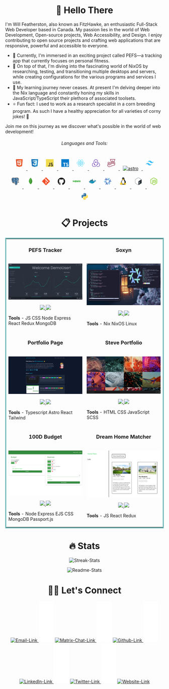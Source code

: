 <h1 align="center">👋 Hello There</h1>

I'm Will Featherston, also known as FitzHawke, an enthusiastic Full-Stack Web Developer based in Canada. My passion lies in the world of Web Development, Open-source projects, Web Accessibility, and Design. I enjoy contributing to open source projects and crafting web applications that are responsive, powerful and accessible to everyone.

- 🔨 Currently, I'm immersed in an exciting project called PEFS—a tracking app that currently focuses on personal fitness.
- 🔭 On top of that, I'm diving into the fascinating world of NixOS by researching, testing, and transitioning multiple desktops and servers, while creating configurations for the various programs and services I use.
- 🌱 My learning journey never ceases. At present I'm delving deeper into the Nix language and constantly honing my skills in JavaScript/TypeScript their plethora of associated toolsets.
- ⭐ Fun fact: I used to work as a research specialist in a corn breeding program. As such I have a healthy appreciation for all varieties of corny jokes! 🌽

Join me on this journey as we discover what's possible in the world of web development!

<h6 align="center">Languages and Tools:</h6>
<div align="center">
  <a href="https://html.spec.whatwg.org/" target="_blank" rel="noreferrer">
    <img
      style="margin: 10px"
      src="https://raw.githubusercontent.com/devicons/devicon/master/icons/html5/html5-original.svg"
      alt="HTML5"
      width="25"
      height="25"
    />
  </a>
  <a href="https://www.w3.org/TR/CSS/" target="_blank" rel="noreferrer">
    <img
      style="margin: 10px"
      src="https://raw.githubusercontent.com/devicons/devicon/master/icons/css3/css3-original.svg"
      alt="CSS3"
      width="25"
      height="25"
    />
  </a>
  <a
    href="https://www.ecma-international.org/publications-and-standards/standards/ecma-262/"
    target="_blank"
    rel="noreferrer"
  >
    <img
      style="margin: 10px"
      src="https://raw.githubusercontent.com/devicons/devicon/master/icons/javascript/javascript-original.svg"
      alt="javascript"
      width="25"
      height="25"
    />
  </a>
  <a href="https://www.typescriptlang.org/" target="_blank" rel="noreferrer">
    <img
      style="margin: 10px"
      src="https://raw.githubusercontent.com/devicons/devicon/master/icons/typescript/typescript-original.svg"
      alt="typescript"
      width="25"
      height="25"
    />
  </a>
  <a href="https://reactjs.org/" target="_blank" rel="noreferrer">
    <img
      style="margin: 10px"
      src="https://raw.githubusercontent.com/devicons/devicon/master/icons/react/react-original.svg"
      alt="react"
      width="25"
      height="25"
    />
  </a>
  <a href="https://redux.js.org/" target="_blank" rel="noreferrer">
    <img
      style="margin: 10px"
      src="https://raw.githubusercontent.com/devicons/devicon/master/icons/redux/redux-original.svg"
      alt="redux"
      width="25"
      height="25"
    />
  </a>
  <a href="https://www.jestjs.io/" target="_blank" rel="noreferrer">
    <img
      style="margin: 10px"
      src="https://raw.githubusercontent.com/devicons/devicon/master/icons/jest/jest-plain.svg"
      alt="jest"
      width="25"
      height="25"
    />
  </a>
  <a href="https://www.astro.build/" target="_blank" rel="noreferrer">
    <img
      style="margin: 10px"
      src="https://profilinator.rishav.dev/skills-assets/astro.svg"
      alt="astro"
      width="25"
      height="25"
    />
  </a>
  <a href="https://www.tailwindcss.com/" target="_blank" rel="noreferrer">
    <img
      style="margin: 10px"
      src="https://raw.githubusercontent.com/devicons/devicon/master/icons/tailwindcss/tailwindcss-plain.svg"
      alt="tailwindcss"
      width="25"
      height="25"
    />
  </a>
  <a href="https://www.postgresql.org/" target="_blank" rel="noreferrer">
    <img
      style="margin: 10px"
      src="https://raw.githubusercontent.com/devicons/devicon/master/icons/postgresql/postgresql-original.svg"
      alt="postgresql"
      width="25"
      height="25"
    />
  </a>
  <a href="https://www.mongodb.com/" target="_blank" rel="noreferrer">
    <img
      style="margin: 10px"
      src="https://raw.githubusercontent.com/devicons/devicon/master/icons/mongodb/mongodb-original.svg"
      alt="mongodb"
      width="25"
      height="25"
    />
  </a>
  <a href="https://git-scm.com/" target="_blank" rel="noreferrer">
    <img
      style="margin: 10px"
      src="https://raw.githubusercontent.com/devicons/devicon/master/icons/git/git-original.svg"
      alt="git"
      width="25"
      height="25"
    />
  </a>
  <a href="https://github.com/" target="_blank" rel="noreferrer">
    <img
      style="margin: 10px"
      src="https://raw.githubusercontent.com/devicons/devicon/master/icons/github/github-original.svg"
      alt="github"
      width="25"
      height="25"
    />
  </a>
  <a href="https://www.nginx.com" target="_blank" rel="noreferrer">
    <img
      style="margin: 10px"
      src="https://raw.githubusercontent.com/devicons/devicon/master/icons/nginx/nginx-original.svg"
      alt="nginx"
      width="25"
      height="25"
    />
  </a>
  <a href="https://www.docker.com/" target="_blank" rel="noreferrer">
    <img
      style="margin: 10px"
      src="https://raw.githubusercontent.com/devicons/devicon/master/icons/docker/docker-original.svg"
      alt="docker"
      width="25"
      height="25"
    />
  </a>
  <a href="https://nixos.org/" target="_blank" rel="noreferrer">
    <img
      style="margin: 10px"
      src="https://raw.githubusercontent.com/devicons/devicon/master/icons/nixos/nixos-original.svg"
      alt="nixos"
      width="25"
      height="25"
    />
  </a>
  <a href="https://www.linux.org/" target="_blank" rel="noreferrer">
    <img
      style="margin: 10px"
      src="https://raw.githubusercontent.com/devicons/devicon/master/icons/linux/linux-original.svg"
      alt="linux"
      width="25"
      height="25"
    />
  </a>
  <a href="https://www.gnu.org/software/bash/" target="_blank" rel="noreferrer">
    <img
      style="margin: 10px"
      src="https://raw.githubusercontent.com/devicons/devicon/master/icons/bash/bash-original.svg"
      alt="bash"
      width="25"
      height="25"
    />
  </a>
  <a href="https://nodejs.org/" target="_blank" rel="noreferrer">
    <img
      style="margin: 10px"
      src="https://raw.githubusercontent.com/devicons/devicon/master/icons/nodejs/nodejs-original.svg"
      alt="nodejs"
      width="25"
      height="25"
    />
  </a>
  <a href="https://www.python.org/" target="_blank" rel="noreferrer">
    <img
      style="margin: 10px"
      src="https://raw.githubusercontent.com/devicons/devicon/master/icons/python/python-original.svg"
      alt="python"
      width="25"
      height="25"
    />
  </a>
</div>

<h1 align="center">📋 Projects</h1>

<table bordercolor="#66b2b2">
  <tr>
    <td width="50%" valign="top">
      <h3 align="center">PEFS Tracker</h3>
      <br />
      <a target="_blank" href="https://github.com/FitzHawke/PEFS">
        <img src="./assets/images/pefs.png" width="100%" alt="PEFS Tracker" />
      </a>
      <br />
      <p align="center">
        <a href="https://github.com/FitzHawke/PEFS" target="_blank">
          <img
            src="https://img.shields.io/static/v1?label=|&message=REPO&color=23555f&style=plastic&logo=github&logo-color=white"
          />
        </a>
        <a href="https://pefs.cyclic.app/" target="_blank">
          <img
            src="https://img.shields.io/static/v1?label=|&message=WEBSITE&color=cdf998&style=plastic&logo=wordpress&logo-color=white"
          />
        </a>
      </p>
      <p><strong>Tools</strong> - JS CSS Node Express React Redux MongoDB</p>
    </td>
    <td width="50%" valign="top">
      <h3 align="center">Soxyn</h3>
      <br />
      <a target="_blank" href="https://github.com/FitzHawke/soxyn">
        <img src="./assets/images/soxyn.png" width="100%" alt="N/A" />
      </a>
      <br />
      <p align="center">
        <a href="https://github.com/FitzHawke/soxyn" target="_blank">
          <img
            src="https://img.shields.io/static/v1?label=|&message=REPO&color=23555f&style=plastic&logo=github&logo-color=white"
          />
        </a>
        <a href="https://github.com/FitzHawke/soxyn" target="_blank">
          <img
            src="https://img.shields.io/static/v1?label=|&message=WEBSITE&color=cdf998&style=plastic&logo=wordpress&logo-color=white"
          />
        </a>
      </p>
      <p><strong>Tools</strong> - Nix NixOS Linux</p>
    </td>
  </tr>

  <tr>
    <td width="50%" valign="top">
      <h3 align="center">Portfolio Page</h3>
      <br />
      <a target="_blank" href="https://github.com/FitzHawke/Portfolio">
        <img src="./assets/images/website.png" width="100%" alt="N/A" />
      </a>
      <br />
      <p align="center">
        <a href="https://github.com/FitzHawke/Portfolio" target="_blank">
          <img
            src="https://img.shields.io/static/v1?label=|&message=REPO&color=23555f&style=plastic&logo=github&logo-color=white"
          />
        </a>
        <a href="https://fitzhawke.com" target="_blank">
          <img
            src="https://img.shields.io/static/v1?label=|&message=WEBSITE&color=cdf998&style=plastic&logo=wordpress&logo-color=white"
          />
        </a>
      </p>
      <p><strong>Tools</strong> - Typescript Astro React Tailwind</p>
    </td>
    <td width="50%" valign="top">
      <h3 align="center">Steve Portfolio</h3>
      <br />
      <a target="_blank" href="https://github.com/FitzHawke/StevePortfolio">
        <img src="./assets/images/steve.png" width="100%" alt="N/A" />
      </a>
      <br />
      <p align="center">
        <a href="https://github.com/FitzHawke/StevePortfolio" target="_blank">
          <img
            src="https://img.shields.io/static/v1?label=|&message=REPO&color=23555f&style=plastic&logo=github&logo-color=white"
          />
        </a>
        <a href="https://steves-portfolio.netlify.app/" target="_blank">
          <img
            src="https://img.shields.io/static/v1?label=|&message=WEBSITE&color=cdf998&style=plastic&logo=wordpress&logo-color=white"
          />
        </a>
      </p>
      <p><strong>Tools</strong> - HTML CSS JavaScript SCSS</p>
    </td>
  </tr>

  <tr>
    <td width="50%" valign="top">
      <h3 align="center">100D Budget</h3>
      <br />
      <a
        target="_blank"
        href="https://github.com/FitzHawke/budget-mvc-auth-local"
      >
        <img src="./assets/images/100d.png" width="100%" alt="N/A" />
      </a>
      <br />
      <p align="center">
        <a
          href="https://github.com/FitzHawke/budget-mvc-auth-local"
          target="_blank"
        >
          <img
            src="https://img.shields.io/static/v1?label=|&message=REPO&color=23555f&style=plastic&logo=github&logo-color=white"
          />
        </a>
        <a href="https://budget-tracker-100devs.herokuapp.com/" target="_blank">
          <img
            src="https://img.shields.io/static/v1?label=|&message=WEBSITE&color=cdf998&style=plastic&logo=wordpress&logo-color=white"
          />
        </a>
      </p>
      <p><strong>Tools</strong> - Node Express EJS CSS MongoDB Passport.js</p>
    </td>
    <td width="50%" valign="top">
      <h3 align="center">Dream Home Matcher</h3>
      <br />
      <a target="_blank" href="https://github.com/FitzHawke/react-redux-picker">
        <img
          src="./assets/images/rhp.png"
          width="100%"
          alt="Dream Home Matcher"
        />
      </a>
      <br />
      <p align="center">
        <a
          href="https://github.com/FitzHawke/react-redux-picker"
          target="_blank"
        >
          <img
            src="https://img.shields.io/static/v1?label=|&message=REPO&color=23555f&style=plastic&logo=github&logo-color=white"
          />
        </a>
        <a
          href="https://github.com/FitzHawke/react-redux-picker"
          target="_blank"
        >
          <img
            src="https://img.shields.io/static/v1?label=|&message=WEBSITE&color=cdf998&style=plastic&logo=wordpress&logo-color=white"
          />
        </a>
      </p>
      <p><strong>Tools</strong> - JS React Redux</p>
    </td>
  </tr>
</table>

<h1 align="center">🔥 Stats</h1>

<p align="center">
  <picture>
    <source
      media="(prefers-color-scheme: dark)"
      srcset="
        https://github-readme-streak-stats.herokuapp.com/?user=fitzhawke&theme=vue-dark
      "
    />
    <source
      media="(prefers-color-scheme: light)"
      srcset="
        https://github-readme-streak-stats.herokuapp.com/?user=fitzhawke&theme=vue
      "
    />
    <img alt="Streak-Stats" src="" />
  </picture>
</p>
<p align="center">
  <picture>
    <source
      media="(prefers-color-scheme: dark)"
      srcset="
        https://github-readme-stats.vercel.app/api/top-langs/?username=fitzhawke&theme=vue-dark&layout=compact
      "
    />
    <source
      media="(prefers-color-scheme: light)"
      srcset="
        https://github-readme-stats.vercel.app/api/top-langs/?username=fitzhawke&theme=vue&layout=compact
      "
    />
    <img alt="Readme-Stats" src="" />
  </picture>
</p>

<h1 align="center">🙋‍♀️ Let's Connect</h1>

<p align="center">
  <a href="mailto:will.featherston@gmail.com"
    ><picture>
      <source
        media="(prefers-color-scheme: dark)"
        srcset="./assets/social/dark/email.svg"
      />
      <source
        media="(prefers-color-scheme: light)"
        srcset="./assets/social/light/email.svg"
      />
      <img alt="Email-Link" src="" /> </picture
  ></a>
  <picture>
    <img
      src="./assets/social/spacer.svg"
      alt="blank space as derpy formatting"
    />
  </picture>
  <a href="https://matrix.to/#/@fitzhawke:matrix.org"
    ><picture>
      <source
        media="(prefers-color-scheme: dark)"
        srcset="./assets/social/dark/matrix.svg"
      />
      <source
        media="(prefers-color-scheme: light)"
        srcset="./assets/social/light/matrix.svg"
      />
      <img alt="Matrix-Chat-Link" src="" /> </picture
  ></a>
  <picture>
    <img
      src="./assets/social/spacer.svg"
      alt="blank space as derpy formatting"
    />
  </picture>
  <a href="https://github.com/FitzHawke"
    ><picture>
      <source
        media="(prefers-color-scheme: dark)"
        srcset="./assets/social/dark/github.svg"
      />
      <source
        media="(prefers-color-scheme: light)"
        srcset="./assets/social/light/github.svg"
      />
      <img alt="Github-Link" src="" /> </picture
  ></a>
  <picture>
    <img
      src="./assets/social/spacer.svg"
      alt="blank space as derpy formatting"
    />
  </picture>
  <a href="https://www.linkedin.com/in/will-featherston/"
    ><picture>
      <source
        media="(prefers-color-scheme: dark)"
        srcset="./assets/social/dark/linkedin.svg"
      />
      <source
        media="(prefers-color-scheme: light)"
        srcset="./assets/social/light/linkedin.svg"
      />
      <img alt="LinkedIn-Link" src="" /> </picture
  ></a>
  <picture>
    <img
      src="./assets/social/spacer.svg"
      alt="blank space as derpy formatting"
    />
  </picture>
  <a href="https://twitter.com/FitzHawke"
    ><picture>
      <source
        media="(prefers-color-scheme: dark)"
        srcset="./assets/social/dark/twitter.svg"
      />
      <source
        media="(prefers-color-scheme: light)"
        srcset="./assets/social/light/twitter.svg"
      />
      <img alt="Twitter-Link" src="" /> </picture
  ></a>
  <picture>
    <img
      src="./assets/social/spacer.svg"
      alt="blank space as derpy formatting"
    />
  </picture>
  <a href="https://fitzhawke.com"
    ><picture>
      <source
        media="(prefers-color-scheme: dark)"
        srcset="./assets/social/dark/website.svg"
      />
      <source
        media="(prefers-color-scheme: light)"
        srcset="./assets/social/light/website.svg"
      />
      <img alt="Website-Link" src="" /> </picture
  ></a>
</p>
